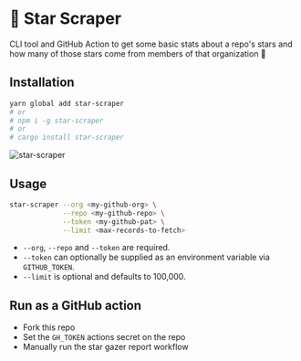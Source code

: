 # 🌟 Star Scraper

CLI tool and GitHub Action to get some basic stats about a repo's stars and how many of those stars come from members of that organization 👀

## Installation

```bash
yarn global add star-scraper
# or
# npm i -g star-scraper
# or
# cargo install star-scraper
```

![star-scraper](https://user-images.githubusercontent.com/25349044/175988348-fbb5f343-7faa-4fe1-a38f-d092296b522a.gif)

## Usage

```bash
star-scraper --org <my-github-org> \
             --repo <my-github-repo> \
             --token <my-github-pat> \
             --limit <max-records-to-fetch>
```

- `--org`, `--repo` and `--token` are required.
- `--token` can optionally be supplied as an environment variable via `GITHUB_TOKEN`.
- `--limit` is optional and defaults to 100,000.

## Run as a GitHub action

- Fork this repo
- Set the `GH_TOKEN` actions secret on the repo
- Manually run the star gazer report workflow
